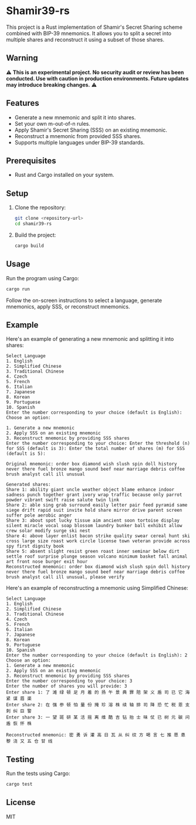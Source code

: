 # Shamir39-rs

This project is a Rust implementation of Shamir's Secret Sharing scheme combined with BIP-39 mnemonics. It allows you to split a secret into multiple shares and reconstruct it using a subset of those shares.

## Warning

⚠️ **This is an experimental project. No security audit or review has been conducted. Use with caution in production environments. Future updates may introduce breaking changes.** ⚠️ 

## Features
- Generate a new mnemonic and split it into shares.
- Set your own m-out-of-n rules.
- Apply Shamir's Secret Sharing (SSS) on an existing mnemonic.
- Reconstruct a mnemonic from provided SSS shares.
- Supports multiple languages under BIP-39 standards.

## Prerequisites
- Rust and Cargo installed on your system.

## Setup
1. Clone the repository:
   ```bash
   git clone <repository-url>
   cd shamir39-rs
   ```
2. Build the project:
   ```bash
   cargo build
   ```

## Usage
Run the program using Cargo:
```bash
cargo run
```

Follow the on-screen instructions to select a language, generate mnemonics, apply SSS, or reconstruct mnemonics.

## Example

Here's an example of generating a new mnemonic and splitting it into shares:

```
Select Language
1. English
2. Simplified Chinese
3. Traditional Chinese
4. Czech
5. French
6. Italian
7. Japanese
8. Korean
9. Portuguese
10. Spanish
Enter the number corresponding to your choice (default is English): Choose an option:

1. Generate a new mnemonic
2. Apply SSS on an existing mnemonic
3. Reconstruct mnemonic by providing SSS shares
Enter the number corresponding to your choice: Enter the threshold (n) for SSS (default is 3): Enter the total number of shares (m) for SSS (default is 5):
 
Original mnemonic: order box diamond wish slush spin doll history never there fuel bronze mango sound beef near marriage debris coffee brush analyst call ill unusual

Generated shares:
Share 1: ability giant uncle weather object blame enhance indoor sadness punch together grant ivory wrap traffic because only parrot powder vibrant swift raise salute twin link
Share 2: able sing grab surround easily letter pair feed pyramid same siege drift rapid suit invite hold share mirror drive parent screen suffer pole aerobic anger
Share 3: about spot lucky tissue aim ancient soon tortoise display silent miracle vocal soap blossom laundry bunker ball exhibit allow crew solar modify surge ski nest
Share 4: above layer enlist bacon strike quality swear cereal hunt ski cross large size roast work circle license town veteran provide across spy first dignity book
Share 5: absent slight resist green roast inner seminar below dirt settle roof surprise plunge season volcano minimum basket fall animal art front nose burger exit hour
Reconstructed mnemonic: order box diamond wish slush spin doll history never there fuel bronze mango sound beef near marriage debris coffee brush analyst call ill unusual, please verify
```

Here's an example of reconstructing a mnemonic using Simplified Chinese:

```
Select Language
1. English
2. Simplified Chinese
3. Traditional Chinese
4. Czech
5. French
6. Italian
7. Japanese
8. Korean
9. Portuguese
10. Spanish
Enter the number corresponding to your choice (default is English): 2
Choose an option:
1. Generate a new mnemonic
2. Apply SSS on an existing mnemonic
3. Reconstruct mnemonic by providing SSS shares
Enter the number corresponding to your choice: 3
Enter the number of shares you will provide: 3
Enter share 1: 了 滩 绿 顿 足 月 着 的 扬 午 景 典 罪 陪 架 义 盾 司 已 它 海 紧 谋 眉 渠
Enter share 2: 在 强 参 顿 怕 量 份 掩 珍 溶 株 续 轴 排 司 降 恐 忙 税 恩 支 刺 纠 巨 警
Enter share 3: 一 望 斑 研 某 活 摇 离 维 酷 吉 钻 抬 士 味 仗 已 树 元 碳 问 盾 恢 怀 株

Reconstructed mnemonic: 密 勇 诉 灌 高 日 瓦 从 纠 纹 方 喝 言 七 推 愿 患 黎 浇 又 五 仓 甘 线
```

## Testing
Run the tests using Cargo:
```bash
cargo test
```

## License
MIT


